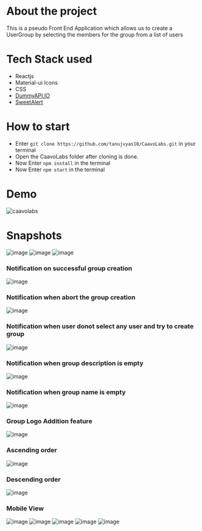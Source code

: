 # About the project
This is a pseudo Front End Application which allows us to create a UserGroup by selecting the members for the group from a list of users


# Tech Stack used

* Reactjs
* Material-ui Icons
* CSS
* [DummyAPI.IO](https://dummyapi.io/)
* [SweetAlert](https://sweetalert.js.org/guides/)

# How to start
* Enter ```git clone https://github.com/tanujvyas10/CaavoLabs.git``` in your terminal
* Open the CaavoLabs folder after cloning is done.
* Now Enter ```npm install``` in the terminal
* Now Enter ```npm start``` in the terminal

# Demo
![caavolabs](https://user-images.githubusercontent.com/48439116/102009972-0cc08e00-3d61-11eb-8844-bd07dfc43b80.gif)


# Snapshots

![image](https://user-images.githubusercontent.com/48439116/102009401-2f50a800-3d5d-11eb-9b5f-554b2b18d562.png)
![image](https://user-images.githubusercontent.com/48439116/102009416-468f9580-3d5d-11eb-8c9a-673e51b521b6.png)
![image](https://user-images.githubusercontent.com/48439116/102009427-5b6c2900-3d5d-11eb-8fd2-1b8d6e369553.png)
### Notification on successful group creation
![image](https://user-images.githubusercontent.com/48439116/102009488-be5dc000-3d5d-11eb-8432-0ce00f065923.png)
### Notification when abort the group creation
![image](https://user-images.githubusercontent.com/48439116/102009509-d5041700-3d5d-11eb-83e3-f23203c3042b.png)
### Notification when user donot select any user and try to create group
![image](https://user-images.githubusercontent.com/48439116/102010113-f535d500-3d61-11eb-934c-8c07330e76dd.png)
### Notification when group description is empty
![image](https://user-images.githubusercontent.com/48439116/102010244-e3086680-3d62-11eb-9df7-3541d251e3a8.png)

### Notification when group name is empty
![image](https://user-images.githubusercontent.com/48439116/102010264-10edab00-3d63-11eb-98d2-2574299b09c4.png)


### Group Logo Addition feature
![image](https://user-images.githubusercontent.com/48439116/102009535-07ae0f80-3d5e-11eb-89b1-5d8895532820.png)

### Ascending order
![image](https://user-images.githubusercontent.com/48439116/102009576-59569a00-3d5e-11eb-93f2-5eecf8ef8f66.png)

### Descending order
![image](https://user-images.githubusercontent.com/48439116/102009586-67a4b600-3d5e-11eb-8380-e8e828ad6e9c.png)


### Mobile View
![image](https://user-images.githubusercontent.com/48439116/102009447-7dfe4200-3d5d-11eb-8c5c-05dc7bd812aa.png)
![image](https://user-images.githubusercontent.com/48439116/102009461-92dad580-3d5d-11eb-802f-74a46fdbc87c.png)
![image](https://user-images.githubusercontent.com/48439116/102009474-9f5f2e00-3d5d-11eb-9e4f-e827e0c5754e.png)
![image](https://user-images.githubusercontent.com/48439116/102009550-23b1b100-3d5e-11eb-9e49-056ba8a958d0.png)
![image](https://user-images.githubusercontent.com/48439116/102009522-ed743180-3d5d-11eb-9795-b04cd18c125c.png)

